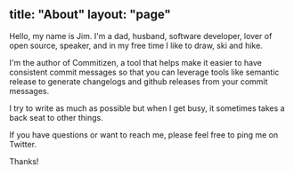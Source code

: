 title: "About"
layout: "page"
---

Hello, my name is Jim. I'm a dad, husband, software developer, lover of open source, speaker, and in my free time I like to draw, ski and hike.

I'm the author of Commitizen, a tool that helps make it easier to have consistent commit messages so that you can leverage tools like semantic release to generate changelogs and github releases from your commit messages.

I try to write as much as possible but when I get busy, it sometimes takes a back seat to other things.

If you have questions or want to reach me, please feel free to ping me on Twitter.

Thanks!


